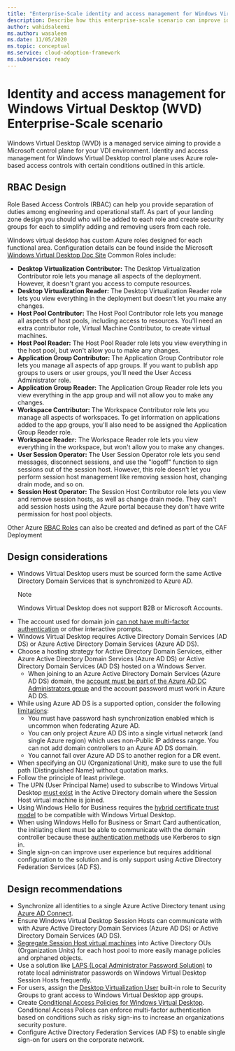 ```yaml
---
title: "Enterprise-Scale identity and access management for Windows Virtual Desktop"
description: Describe how this enterprise-scale scenario can improve identity and access management of <Insert Scenario Name>
author: wahidsaleemi
ms.author: wasaleem
ms.date: 11/05/2020
ms.topic: conceptual
ms.service: cloud-adoption-framework
ms.subservice: ready
---
```


# Identity and access management for Windows Virtual Desktop (WVD) Enterprise-Scale scenario

Windows Virtual Desktop (WVD) is a managed service aiming to provide a Microsoft control plane for your VDI environment. Identity and access management for Windows Virtual Desktop control plane uses Azure role-based access controls with certain conditions outlined in this article.

## RBAC Design

Role Based Access Controls (RBAC) can help you provide separation of duties among engineering and operational staff. As part of your landing zone design you should who will be added to each role and create security groups for each to simplify adding and removing users from each role.  

Windows virtual desktop has custom Azure roles designed for each functional area. Configuration details can be found inside the Microsoft [Windows Virtual Desktop Doc Site](https://docs.microsoft.com/azure/virtual-desktop/rbac)
Common Roles include:

- **Desktop Virtualization Contributor:** The Desktop Virtualization Contributor role lets you manage all aspects of the deployment. However, it doesn't grant you access to compute resources.
- **Desktop Virtualization Reader:** The Desktop Virtualization Reader role lets you view everything in the deployment but doesn't let you make any changes.
- **Host Pool Contributor:** The Host Pool Contributor role lets you manage all aspects of host pools, including access to resources. You'll need an extra contributor role, Virtual Machine Contributor, to create virtual machines.
- **Host Pool Reader:** The Host Pool Reader role lets you view everything in the host pool, but won't allow you to make any changes.
- **Application Group Contributor:** The Application Group Contributor role lets you manage all aspects of app groups. If you want to publish app groups to users or user groups, you'll need the User Access Administrator role.
- **Application Group Reader:** The Application Group Reader role lets you view everything in the app group and will not allow you to make any changes.
- **Workspace Contributor:** The Workspace Contributor role lets you manage all aspects of workspaces. To get information on applications added to the app groups, you'll also need to be assigned the Application Group Reader role.
- **Workspace Reader:** The Workspace Reader role lets you view everything in the workspace, but won't allow you to make any changes.
- **User Session Operator:** The User Session Operator role lets you send messages, disconnect sessions, and use the "logoff" function to sign sessions out of the session host. However, this role doesn't let you perform session host management like removing session host, changing drain mode, and so on.
- **Session Host Operator:** The Session Host Contributor role lets you view and remove session hosts, as well as change drain mode. They can't add session hosts using the Azure portal because they don't have write permission for host pool objects.

Other Azure [RBAC Roles](https://docs.microsoft.com/azure/role-based-access-control/built-in-roles) can also be created and defined as part of the CAF Deployment

## Design considerations

- Windows Virtual Desktop users must be sourced form the same Active Directory Domain Services that is synchronized to Azure AD.
  > [!NOTE]
  > Windows Virtual Desktop does not support B2B or Microsoft Accounts.
- The account used for domain join [can not have multi-factor authentication](https://docs.microsoft.com/azure/virtual-desktop/create-host-pools-azure-marketplace#virtual-machine-details) or other interactive prompts.
- Windows Virtual Desktop requires Active Directory Domain Services (AD DS) or Azure Active Directory Domain Services (Azure AD DS).
- Choose a hosting strategy for Active Directory Domain Services, either Azure Active Directory Domain Services (Azure AD DS) or Active Directory Domain Services (AD DS) hosted on a Windows Server.
  - When joining to an Azure Active Directory Domain Services (Azure AD DS) domain, the [account must be part of the Azure AD DC Administrators group](https://docs.microsoft.com/azure/virtual-desktop/create-host-pools-azure-marketplace#virtual-machine-details) and the account password must work in Azure AD DS.
- While using Azure AD DS is a supported option, consider the following [limitations](https://docs.microsoft.com/azure/active-directory-domain-services/faqs):
  - You must have password hash synchronization enabled which is uncommon when federating Azure AD.
  - You can only project Azure AD DS into a single virtual network (and single Azure region) which uses non-Public IP address range. You can not add domain controllers to an Azure AD DS domain.
  - You cannot fail over Azure AD DS to another region for a DR event.
- When specifying an OU (Organizational Unit), make sure to use the full path (Distinguished Name) without quotation marks.
- Follow the principle of least privilege.
- The UPN (User Principal Name) used to subscribe to Windows Virtual Desktop [must exist](https://docs.microsoft.com/azure/virtual-desktop/overview#requirements) in the Active Directory domain where the Session Host virtual machine is joined.
- Using Windows Hello for Business requires the [hybrid certificate trust model](https://docs.microsoft.com/windows/security/identity-protection/hello-for-business/hello-hybrid-cert-trust) to be compatible with Windows Virtual Desktop.
- When using Windows Hello for Business or Smart Card authentication, the initiating client must be able to communicate with the domain controller because these [authentication methods](https://docs.microsoft.com/azure/virtual-desktop/authentication) use Kerberos to sign in.
- Single sign-on can improve user experience but requires additional configuration to the solution and is only support using Active Directory Federation Services (AD FS).

## Design recommendations

- Synchronize all identities to a single Azure Active Directory tenant using [Azure AD Connect](https://docs.microsoft.com/azure/active-directory/hybrid/whatis-azure-ad-connect).
- Ensure Windows Virtual Desktop Session Hosts can communicate with with Azure Active Directory Domain Services (Azure AD DS) or Active Directory Domain Services (AD DS).
- [Segregate Session Host virtual machines](https://docs.microsoft.com/azure/virtual-desktop/create-host-pools-azure-marketplace#virtual-machine-details) into Active Directory OUs (Organization Units) for each host pool to more easily manage policies and orphaned objects.
- Use a solution like [LAPS (Local Administrator Password Solution)](https://docs.microsoft.com/windows-server/identity/securing-privileged-access/securing-privileged-access#phase-1-quick-wins-with-minimal-operational-complexity) to rotate local administrator passwords on Windows Virtual Desktop Session Hosts frequently.
- For users, assign the [Desktop Virtualization User](https://docs.microsoft.com/azure/virtual-desktop/delegated-access-virtual-desktop) built-in role to Security Groups to grant access to Windows Virtual Desktop app groups.
- Create [Conditional Access Policies for Windows Virtual Desktop](https://docs.microsoft.com/azure/virtual-desktop/set-up-mfa). Conditional Access Polices can enforce multi-factor authentication based on conditions such as risky sign-ins to increase an organizations security posture.
- Configure Active Directory Federation Services (AD FS) to enable single sign-on for users on the corporate network.
